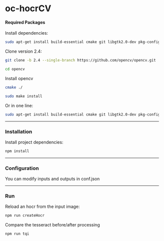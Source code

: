 # oc-hocrCV



#### Required Packages
Install dependencies: 
``` bash
sudo apt-get install build-essential cmake git libgtk2.0-dev pkg-config libavcodec-dev libavformat-dev libswscale-dev python-dev python-numpy libtbb2 libtbb-dev libjpeg-dev libpng-dev libtiff-dev libjasper-dev libdc1394-22-dev
```

Clone version 2.4: 
``` bash
git clone -b 2.4 --single-branch https://github.com/opencv/opencv.git 
``` 

``` bash
cd opencv
``` 

Install opencv
``` bash
cmake ./
``` 

``` bash
sudo make install
``` 

Or in one line: 
``` bash
sudo apt-get install build-essential cmake git libgtk2.0-dev pkg-config libavcodec-dev libavformat-dev libswscale-dev python-dev python-numpy libtbb2 libtbb-dev libjpeg-dev libpng-dev libtiff-dev libjasper-dev libdc1394-22-dev && git clone -b 2.4 --single-branch https://github.com/opencv/opencv.git && cd opencv && cmake ./ && sudo make install
```

***

### Installation 

Install project dependencies: 
``` bash
npm install
``` 

***


### Configuration

You can modify inputs and outputs in conf.json

***


### Run 

Reload an hocr from the input image:
``` bash
npm run createHocr
``` 

Compare the tesseract before/after processing 
``` bash
npm run tqi
```
